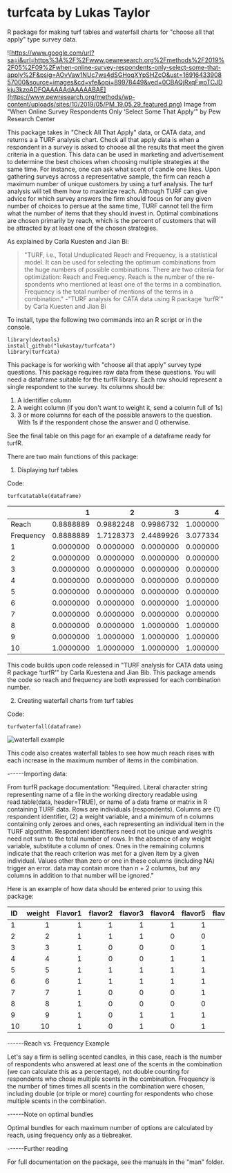 # turfcata by Lukas Taylor
R package for making turf tables and waterfall charts for "choose all that apply" type survey data.

![https://www.google.com/url?sa=i&url=https%3A%2F%2Fwww.pewresearch.org%2Fmethods%2F2019%2F05%2F09%2Fwhen-online-survey-respondents-only-select-some-that-apply%2F&psig=AOvVaw1NUc7ws4dSGHoqXYpSHZcO&ust=1691643390857000&source=images&cd=vfe&opi=89978449&ved=0CBAQjRxqFwoTCJDkju3kzoADFQAAAAAdAAAAABAE](https://www.pewresearch.org/methods/wp-content/uploads/sites/10/2019/05/PM_19.05.29_featured.png)
Image from "When Online Survey Respondents Only ‘Select Some That Apply’" by Pew Research Center

This package takes in "Check All That Apply" data, or CATA data, and returns a a TURF analysis chart. Check all that apply data is when a respondent in a survey is asked to choose all the results that meet the given criteria in a question. This data can be used in marketing and advertisement to determine the best choices when choosing multiple strategies at the same time. For instance, one can ask what scent of candle one likes. Upon gathering surveys across a representative sample, the firm can reach a maximum number of unique customers by using a turf analysis. The turf analysis will tell them how to maximize reach. Although TURF can give advice for which survey answers the firm should focus on for any given number of choices to persue at the same time, TURF cannot tell the firm what the number of items that they should invest in. Optimal combinations are chosen primarily by reach, which is the percent of customers that will be attracted by at least one of the chosen strategies.

As explained by Carla Kuesten and Jian Bi:
> "TURF, i.e., Total Unduplicated Reach and Frequency, is a statistical model. It can be used for selecting the optimum combinations from the huge numbers of possible combinations. There are two criteria for optimization: Reach and Frequency. Reach is the number of the re- spondents who mentioned at least one of the terms in a combination. Frequency is the total number of mentions of the terms in a combination."
> -"TURF analysis for CATA data using R package ‘turfR’" by Carla Kuesten and Jian Bi

To install, type the following two commands into an R script or in the console.

```
library(devtools)
install_github("lukastay/turfcata")
library(turfcata)
```

This package is for working with "choose all that apply" survey type questions. This package requires raw data from these questions. You will need a dataframe suitable for the turfR library. Each row should represent a single respondent to the survey. Its columns should be:

1) A identifier column
2) A weight column (if you don't want to weight it, send a column full of 1s)
3) 3 or more columns for each of the possible answers to the question. With 1s if the respondent chose the answer and 0 otherwise.

See the final table on this page for an example of a dataframe ready for turfR.

There are two main functions of this package:

1) Displaying turf tables

Code:

```
turfcatatable(dataframe)
```

|          |         1|         2|         3|        4|        5|        6|        7|        8|        9|
|:---------|---------:|---------:|---------:|--------:|--------:|--------:|--------:|--------:|--------:|
|Reach     | 0.8888889| 0.9882248| 0.9986732| 1.000000| 1.000000| 1.000000| 1.000000| 1.000000| 1.000000|
|Frequency | 0.8888889| 1.7128373| 2.4489926| 3.077334| 3.795561| 4.268121| 4.618102| 4.948056| 5.133911|
|1         | 0.0000000| 0.0000000| 0.0000000| 0.000000| 0.000000| 0.000000| 0.000000| 0.000000| 0.000000|
|2         | 0.0000000| 0.0000000| 0.0000000| 0.000000| 0.000000| 0.000000| 0.000000| 0.000000| 1.000000|
|3         | 0.0000000| 0.0000000| 0.0000000| 0.000000| 0.000000| 0.000000| 0.000000| 1.000000| 1.000000|
|4         | 0.0000000| 0.0000000| 0.0000000| 0.000000| 0.000000| 0.000000| 1.000000| 1.000000| 1.000000|
|5         | 0.0000000| 0.0000000| 0.0000000| 0.000000| 0.000000| 1.000000| 1.000000| 1.000000| 1.000000|
|6         | 0.0000000| 0.0000000| 0.0000000| 1.000000| 1.000000| 1.000000| 1.000000| 1.000000| 1.000000|
|7         | 0.0000000| 0.0000000| 0.0000000| 0.000000| 1.000000| 1.000000| 1.000000| 1.000000| 1.000000|
|8         | 0.0000000| 0.0000000| 1.0000000| 1.000000| 1.000000| 1.000000| 1.000000| 1.000000| 1.000000|
|9         | 0.0000000| 1.0000000| 1.0000000| 1.000000| 1.000000| 1.000000| 1.000000| 1.000000| 1.000000|
|10        | 1.0000000| 1.0000000| 1.0000000| 1.000000| 1.000000| 1.000000| 1.000000| 1.000000| 1.000000|

This code builds upon code released in "TURF analysis for CATA data using R package ‘turfR’" by Carla Kuestena and Jian Bib. This package amends the code so reach and frequency are both expressed for each combination number.

2) Creating waterfall charts from turf tables

Code:

```
turfwaterfall(dataframe)
```

![waterfall example](waterfall.tiff?raw=true)

This code also creates waterfall tables to see how much reach rises with each increase in the maximum number of items in the combination.

------Importing data:

From turfR package documentation: "Required. Literal character string representing name of a file in the working directory readable using read.table(data, header=TRUE), or name of a data frame or matrix in R containing TURF data. Rows are individuals (respondents). Columns are (1) respondent identifier, (2) a weight variable, and a minimum of n columns containing only zeroes and ones, each representing an individual item in the TURF algorithm. Respondent identifiers need not be unique and weights need not sum to the total number of rows. In the absence of any weight variable, substitute a column of ones. Ones in the remaining columns indicate that the reach criterion was met for a given item by a given individual. Values other than zero or one in these columns (including NA) trigger an error. data may contain more than n + 2 columns, but any columns in addition to that number will be ignored."

Here is an example of how data should be entered prior to using this package:

 |ID | weight| Flavor1| flavor2| flavor3| flavor4| flavor5| flavor6| flavor7| flavor8|
 |:--|------:|-------:|-------:|-------:|-------:|-------:|-------:|-------:|-------:|
   |1  |      1|       1|       1|       1|       1|       1|       1|       1|       1|
   |2  |      2|       1|       1|       1|       0|       0|       0|       1|       1|
   |3  |      3|       1|       0|       0|       0|       1|       0|       0|       1|
   |4  |      4|       1|       0|       0|       1|       1|       0|       1|       0|
   |5  |      5|       1|       1|       1|       1|       1|       1|       1|       1|
   |6  |      6|       1|       1|       1|       1|       1|       0|       1|       1|
   |7  |      7|       1|       0|       0|       0|       1|       0|       1|       0|
   |8  |      8|       1|       0|       0|       0|       0|       1|       0|       0|
   |9  |      9|       1|       0|       1|       1|       1|       1|       0|       1|
   |10 |     10|       1|       0|       1|       0|       1|       1|       1|       1|

------Reach vs. Frequency Example

Let's say a firm is selling scented candles, in this case, reach is the number of respondents who answered at least one of the scents in the combination (we can calculate this as a percentage), not double counting for respondents who chose multiple scents in the combination. Frequency is the number of times times all scents in the combination were chosen, including double (or triple or more) counting for respondents who chose multiple scents in the combination.

------Note on optimal bundles

Optimal bundles for each maximum number of options are calculated by reach, using frequency only as a tiebreaker.

------Further reading

For full documentation on the package, see the manuals in the "man" folder.
